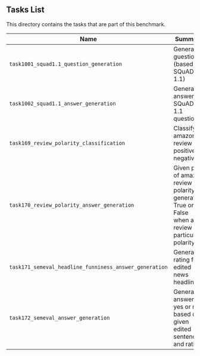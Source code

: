 ## Tasks List 

This directory contains the tasks that are part of this benchmark. 


Name | Summary | Category
---- | ----------- | --------
`task1001_squad1.1_question_generation` | Generating guestions (based on SQuAD 1.1) | Question Generation  
`task1002_squad1.1_answer_generation` | Generating answers to SQuAD 1.1 questions | Answer Generation
`task169_review_polarity_classification` | Classify amazon review into positive or negative | Classification
`task170_review_polarity_answer_generation` | Given pair of amazon review and polarity, generate True or False when a review has particular polarity | Answer Generation
`task171_semeval_headline_funniness_answer_generation` | Generate rating for edited news headlines | Answer Generation
`task172_semeval_answer_generation` | Generate answer yes or no based on given edited sentence and rating | Answer Generation
